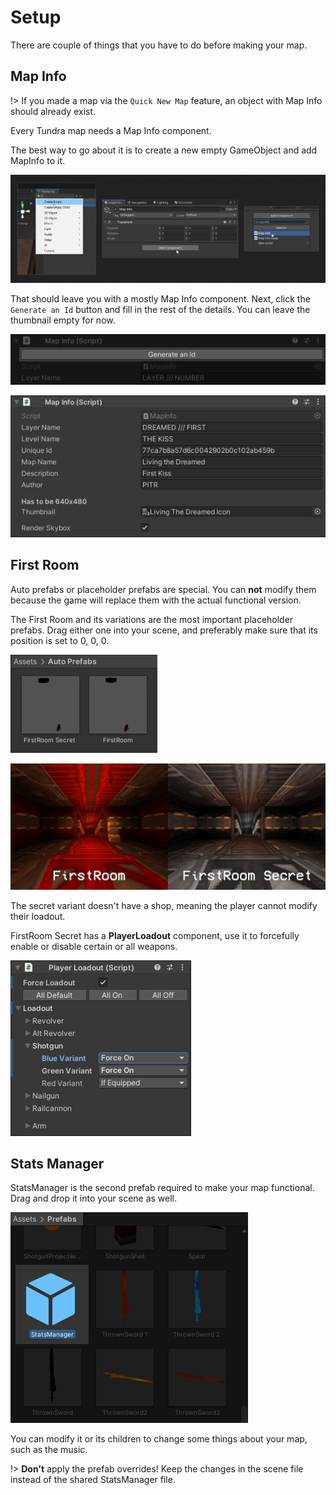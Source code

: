 # Setup

There are couple of things that you have to do before making your map.

## Map Info

!> If you made a map via the `Quick New Map` feature, an object with Map Info should already exist.

Every Tundra map needs a Map Info component.

The best way to go about it is to create a new empty GameObject and add MapInfo to it.

![create empty](_images/creating-map-info.png)

That should leave you with a mostly Map Info component.
Next, click the `Generate an Id` button and fill in the rest of the details. You can leave the thumbnail empty for now.

![empty map info component](_images/empty-map-info-component.png)

![filled map info component](_images/filled-map-info-component.png)

## First Room

Auto prefabs or placeholder prefabs are special. You can **not** modify them because the game will replace them with the actual functional version.

The First Room and its variations are the most important placeholder prefabs. Drag either one into your scene, and preferably make sure that its position is set to 0, 0, 0.

![first room prefabs](_images/first-room-prefabs.png)

![first room comparison](_images/first-room-comparison.png)

The secret variant doesn't have a shop, meaning the player cannot modify their loadout.

FirstRoom Secret has a **PlayerLoadout** component, use it to forcefully enable or disable certain or all weapons.

![custom loadout](_images/custom-loadout.png)

## Stats Manager

StatsManager is the second prefab required to make your map functional. Drag and drop it into your scene as well.

![stats manager prefab](_images/stats-manager-prefab.png)

You can modify it or its children to change some things about your map, such as the music.

!> **Don't** apply the prefab overrides! Keep the changes in the scene file instead of the shared StatsManager file.
